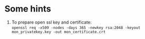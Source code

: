 # Some hints  

 1. To prepare open ssl key and certificate:  
    ``openssl req -x509 -nodes -days 365 -newkey rsa:2048 -keyout mon_privatekey.key -out mon_certificate.crt``  
